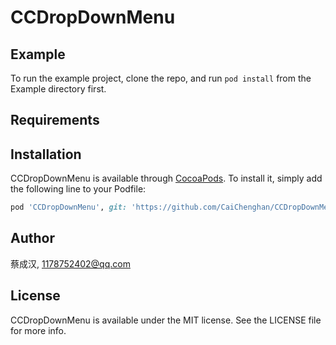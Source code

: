 # CCDropDownMenu

## Example

To run the example project, clone the repo, and run `pod install` from the Example directory first.

## Requirements

## Installation

CCDropDownMenu is available through [CocoaPods](https://cocoapods.org). To install
it, simply add the following line to your Podfile:

```ruby
pod 'CCDropDownMenu', git: 'https://github.com/CaiChenghan/CCDropDownMenu.git'
```

## Author

蔡成汉, 1178752402@qq.com

## License

CCDropDownMenu is available under the MIT license. See the LICENSE file for more info.
